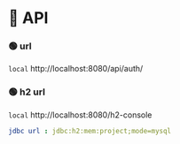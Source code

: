 # 🔴 API

### 🟢 url

`local` http://localhost:8080/api/auth/

### 🟢 h2 url

`local` http://localhost:8080/h2-console

```yml
jdbc url : jdbc:h2:mem:project;mode=mysql
```
